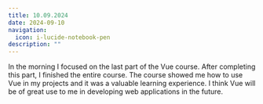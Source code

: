 ```yaml
---
title: 10.09.2024
date: 2024-09-10
navigation:
  icon: i-lucide-notebook-pen
description: ""
---
```


In the morning I focused on the last part of the Vue course. After completing this part, I finished the entire course. The course showed me how to use Vue in my projects and it was a valuable learning experience. I think Vue will be of great use to me in developing web applications in the future.


